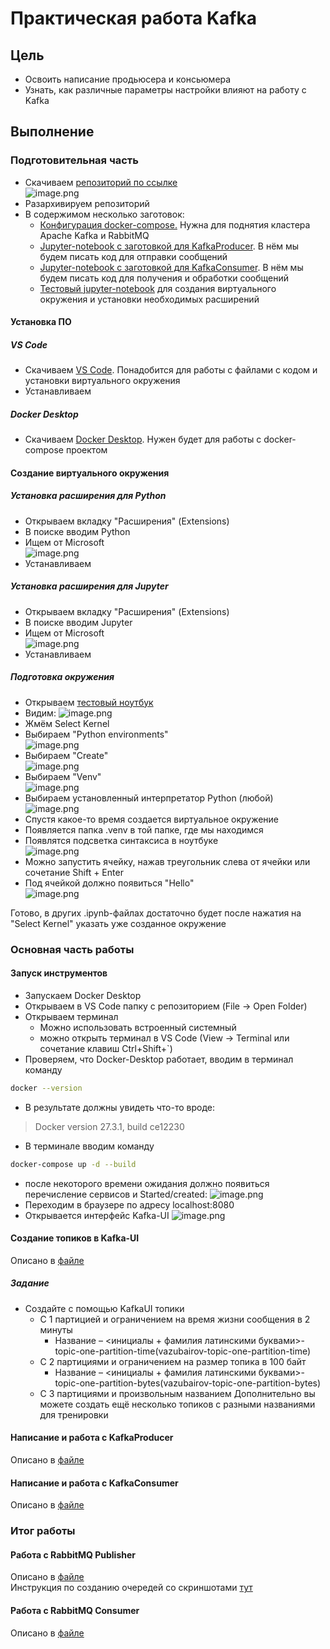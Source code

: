 # Практическая работа Kafka
## Цель
* Освоить написание продьюсера и консьюмера
* Узнать, как различные параметры настройки влияют на работу с Kafka
## Выполнение
### Подготовительная часть
* Скачиваем [репозиторий по ссылке](https://github.com/ZValeriy/se_kafka_workshop)  
![image.png](./images/repo-download.png)
* Разархивируем репозиторий
* В содержимом несколько заготовок:
    * [Конфигурация docker-compose.](./docker-compose.yaml) Нужна для поднятия кластера Apache Kafka и RabbitMQ
    * [Jupyter-notebook с заготовкой для KafkaProducer](./kafka-producer.ipynb). В нём мы будем писать код для отправки сообщений
    * [Jupyter-notebook с заготовкой для KafkaConsumer](./kafka-consumer.ipynb). В нём мы будем писать код для получения и обработки сообщений
    * [Тестовый jupyter-notebook](./test.ipynb) для создания виртуального окружения и установки необходимых расширений
#### Установка ПО
##### VS Code
* Скачиваем [VS Code](https://code.visualstudio.com). Понадобится для работы с файлами с кодом и установки виртуального окружения
* Устанавливаем
##### Docker Desktop
* Скачиваем [Docker Desktop](https://www.docker.com). Нужен будет для работы с docker-compose проектом
#### Создание виртуального окружения
##### Установка расширения для Python
* Открываем вкладку "Расширения" (Extensions)
* В поиске вводим Python
* Ищем от Microsoft  
![image.png](./images/python-ext.png)  
* Устанавливаем
##### Установка расширения для Jupyter
* Открываем вкладку "Расширения" (Extensions)
* В поиске вводим Jupyter
* Ищем от Microsoft  
![image.png](./images/jup-ext.png)
* Устанавливаем
##### Подготовка окружения
* Открываем [тестовый ноутбук](./test.ipynb)  
* Видим:
![image.png](./images/test-note-1.png)  
* Жмём Select Kernel 
* Выбираем "Python environments"  
![image.png](./images/venv1.png)   
* Выбираем "Create"  
![image.png](./images/venv2.png)  
* Выбираем "Venv"  
![image.png](./images/venv3.png)  
* Выбираем установленный интерпретатор Python (любой)
![image.png](./images/venv4.png)  
* Спустя какое-то время создается виртуальное окружение
* Появляется папка .venv в той папке, где мы находимся
* Появлятся подсветка синтаксиса в ноутбуке  
![image.png](./images/venv-final.png)  
* Можно запустить ячейку, нажав треугольник слева от ячейки или сочетание Shift + Enter
* Под ячейкой должно появиться "Hello"  
![image.png](./images/hello.png)  

Готово, в других .ipynb-файлах достаточно будет после нажатия на "Select Kernel" указать уже созданное окружение

### Основная часть работы
#### Запуск инструментов
* Запускаем Docker Desktop
* Открываем в VS Code папку с репозиторием (File -> Open Folder)
* Открываем терминал
    * Можно использовать встроенный системный
    * можно открыть терминал в VS Code (View -> Terminal или сочетание клавиш Ctrl+Shift+`)
* Проверяем, что Docker-Desktop работает, вводим в терминал команду
``` bash
docker --version
```
* В результате должны увидеть что-то вроде:
> Docker version 27.3.1, build ce12230
* В терминале вводим команду
```bash
docker-compose up -d --build
```
* после некоторого времени ожидания должно появиться перечисление сервисов и Started/created:
![image.png](./images/started-compose.png)
* Переходим в браузере по адресу localhost:8080
* Открывается интерфейс Kafka-UI
![image.png](./images/kafka-ui.png)
#### Создание топиков в Kafka-UI
Описано в [файле](./kafka-ui.md)
##### Задание
* Создайте с помощью KafkaUI топики
    * С 1 партицией и ограничением на время жизни сообщения в 2 минуты
        * Название – <инициалы + фамилия латинскими буквами>-topic-one-partition-time(vazubairov-topic-one-partition-time)
    * С 2 партициями и ограничением на размер топика в 100 байт
        * Название – <инициалы + фамилия латинскими буквами>-topic-one-partition-bytes(vazubairov-topic-one-partition-bytes)
    * С 3 партициями и произвольным названием
Дополнительно вы можете создать ещё несколько топиков с разными названиями для тренировки
#### Написание и работа с KafkaProducer
Описано в [файле](./kafka-producer.ipynb)
#### Написание и работа с KafkaConsumer
Описано в [файле](./kafka-consumer.ipynb)

### Итог работы


#### Работа с RabbitMQ Publisher
Описано в [файле](./rabbit-producer.ipynb)  
Инструкция по созданию очередей со скриншотами [тут](https://disk.yandex.ru/i/UkeJNIQeHqxfDg)
#### Работа с RabbitMQ Consumer
Описано в [файле](./rabbit-consumer.ipynb)
